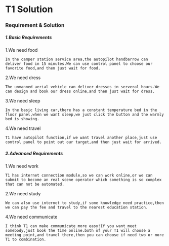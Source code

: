 # T1 Solution

### Requirement & Solution

##### 1.Basic Requirements

1.We need food

    In the camper station service area,the autopilot handbarrow can deliver food in 15 minutes.We can use control panel to choose our favorite food,and then just wait for food.

2.We need dress

    The unmanned aerial vehicle can deliver dresses in serveral hours.We can design and book our dress online,and then just wait for dress.

3.We need sleep

    In the basic living car,there has a constant temperature bed in the floor panel,when we want sleep,we just click the button and the warmly bed is showing.

4.We need travel

    T1 have autopilot function,if we want travel another place,just use control panel to point out our target,and then just wait for arrived.

##### 2.Advanced Requirements

1.We need work

    T1 has internet connection module,so we can work online,or we can submit to become an real scene operator which something is so complex that can not be automated.

2.We need study

    We can also use internet to study,if some knowledge need practice,then we can pay the fee and travel to the nearest education station.

4.We need communicate

    I think T1 can make communicate more easy!If you want meet somebody,just book the time online.both of your T1 will choose a meeting point,and travel there,then you can choose if need two or more T1 to combination.

